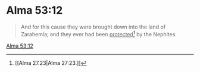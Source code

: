 # Alma 53:12

> And for this cause they were brought down into the land of Zarahemla; and they ever had been <u>protected</u>[^a] by the Nephites.

[Alma 53:12](https://www.churchofjesuschrist.org/study/scriptures/bofm/alma/53?lang=eng&id=p12#p12)


[^a]: [[Alma 27.23|Alma 27:23.]]
